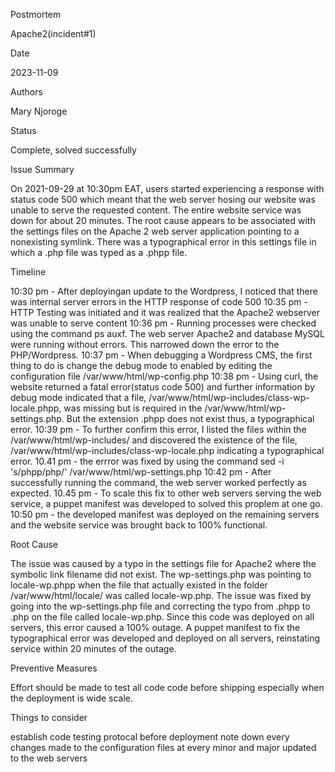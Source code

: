 Postmortem

Apache2(incident#1)

Date

2023-11-09

Authors

Mary Njoroge

Status

Complete, solved successfully

Issue Summary

On 2021-09-29 at 10:30pm EAT, users started experiencing a response with status code 500 which meant that the web server hosing our website was unable to serve the requested content. The entire website service was down for about 20 minutes. The root cause appears to be associated with the settings files on the Apache 2 web server application pointing to a nonexisting symlink. There was a typographical error in this settings file in which a .php file was typed as a .phpp file.

Timeline

10:30 pm - After deployingan update to the Wordpress, I noticed that there was internal server errors in the HTTP response of code 500
10:35 pm - HTTP Testing was initiated and it was realized that the Apache2 webserver was unable to serve content
10:36 pm - Running processes were checked using the command ps auxf. The web server Apache2 and database MySQL were running without errors. This narrowed down the error to the PHP/Wordpress.
10:37 pm - When debugging a Wordpress CMS, the first thing to do is change the debug mode to enabled by editing the configuration file /var/www/html/wp-config.php
10:38 pm - Using curl, the website returned a fatal error(status code 500) and further information by debug mode indicated that a file, /var/www/html/wp-includes/class-wp-locale.phpp, was missing but is required in the /var/www/html/wp-settings.php. But the extension .phpp does not exist thus, a typographical error.
10:39 pm - To further confirm this error, I listed the files within the /var/www/html/wp-includes/ and discovered the existence of the file, /var/www/html/wp-includes/class-wp-locale.php indicating a typographical error.
10.41 pm - the errror was fixed by using the command sed -i 's/phpp/php/' /var/www/html/wp-settings.php
10:42 pm - After successfully running the command, the web server worked perfectly as expected.
10.45 pm - To scale this fix to other web servers serving the web service, a puppet manifest was developed to solved this proplem at one go.
10:50 pm - the developed manifest was deployed on the remaining servers and the website service was brought back to 100% functional.

Root Cause

The issue was caused by a typo in the settings file for Apache2 where the symbolic link filename did not exist. The wp-settings.php was pointing to locale-wp.phpp when the file that actually existed in the folder /var/www/html/locale/ was called locale-wp.php. The issue was fixed by going into the wp-settings.php file and correcting the typo from .phpp to .php on the file called locale-wp.php. Since this code was deployed on all servers, this error caused a 100% outage. A puppet manifest to fix the typographical error was developed and deployed on all servers, reinstating service within 20 minutes of the outage.

Preventive Measures

Effort should be made to test all code code before shipping especially when the deployment is wide scale.

Things to consider

establish code testing protocal before deployment
note down every changes made to the configuration files at every minor and major updated to the web servers